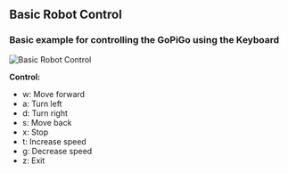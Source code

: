 ## Basic Robot Control
### Basic example for controlling the GoPiGo using the Keyboard

![Basic Robot Control](https://raw.githubusercontent.com/DexterInd/GoPiGo/master/Software/Python/Examples/Basic%20Robot%20Control/Basic_Raspberry_Pi_Robot_Control.jpg "GoPiGo Rasberry Pi Robot Controlled with a Keyboard")

**Control:**

- w:	Move forward
- a:	Turn left
- d:	Turn right
- s:	Move back
- x:	Stop
- t:	Increase speed
- g:	Decrease speed
- z: 	Exit

